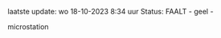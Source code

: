 laatste update: 
wo 18-10-2023  8:34   uur 
Status: FAALT - geel - 
<div class="service Y">microstation</div>